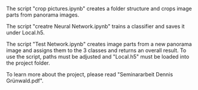 The script "crop pictures.ipynb" creates a folder structure and crops image parts from panorama images.

The script "creatre Neural Network.ipynb" trains a classifier and saves it under Local.h5.

The script "Test Network.ipynb" creates image parts from a new panorama image and assigns them to the 3 classes and returns an overall result. To use the script, paths must be adjusted and "Local.h5" must be loaded into the project folder.

To learn more about the project, please read "Seminararbeit Dennis Grünwald.pdf".
